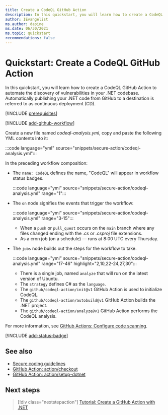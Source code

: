```yaml
---
title: Create a CodeQL GitHub Action
description: In this quickstart, you will learn how to create a CodeQL GitHub Action to automate the discovery of vulnerabilities in your .NET codebase.
author: IEvangelist
ms.author: dapine
ms.date: 06/30/2021
ms.topic: quickstart
recommendations: false
---
```


# Quickstart: Create a CodeQL GitHub Action

In this quickstart, you will learn how to create a CodeQL GitHub Action to automate the discovery of vulnerabilities in your .NET codebase. Automatically publishing your .NET code from GitHub to a destination is referred to as continuous deployment (CD).

[!INCLUDE [prerequisites](includes/github-dotnet-ide-prerequisites.md)]

[!INCLUDE [add-github-workflow](includes/add-github-workflow.md)]

Create a new file named *codeql-analysis.yml*, copy and paste the following YML contents into it:

:::code language="yml" source="snippets/secure-action/codeql-analysis.yml":::

In the preceding workflow composition:

- The `name: CodeQL` defines the name, "CodeQL" will appear in workflow status badges.

  :::code language="yml" source="snippets/secure-action/codeql-analysis.yml" range="1":::

- The `on` node signifies the events that trigger the workflow:

  :::code language="yml" source="snippets/secure-action/codeql-analysis.yml" range="3-15":::

  - When a `push` or `pull_quest` occurs on the `main` branch where any files changed ending with the *.cs* or *.csproj* file extensions.
  - As a cron job (on a schedule) &mdash; runs at 8:00 UTC every Thursday.

- The `jobs` node builds out the steps for the workflow to take.

  :::code language="yml" source="snippets/secure-action/codeql-analysis.yml" range="17-46" highlight="2,10,22-24,27,30":::

  - There is a single job, named `analyze` that will run on the latest version of Ubuntu.
  - The `strategy` defines C# as the `language`.
  - The `github/codeql-action/init@v1` GitHub Action is used to initialize CodeQL.
  - The `github/codeql-action/autobuild@v1` GitHub Action builds the .NET project.
  - The `github/codeql-action/analyze@v1` GitHub Action performs the CodeQL analysis.

For more information, see [GitHub Actions: Configure code scanning](https://docs.github.com/code-security/secure-coding/automatically-scanning-your-code-for-vulnerabilities-and-errors/configuring-code-scanning).

[!INCLUDE [add-status-badge](includes/add-status-badge.md)]

## See also

- [Secure coding guidelines](../standard/security/secure-coding-guidelines.md)
- [GitHub Action: action/checkout](https://github.com/actions/checkout)
- [GitHub Action: action/setup-dotnet](https://github.com/actions/setup-dotnet)

## Next steps

> [!div class="nextstepaction"]
> [Tutorial: Create a GitHub Action with .NET](create-dotnet-github-action.md)
